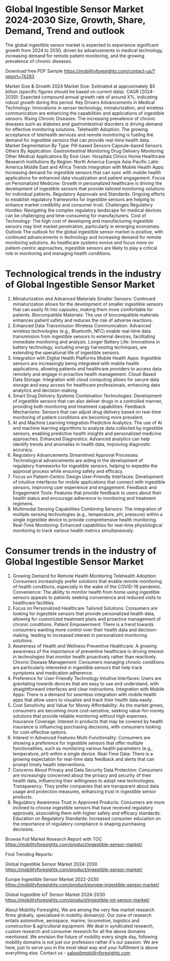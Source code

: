 # Global Ingestible Sensor Market 2024-2030 Size, Growth, Share, Demand, Trend and outlook
The global ingestible sensor market is expected to experience significant growth from 2024 to 2030, driven by advancements in medical technology, increasing demand for remote patient monitoring, and the growing prevalence of chronic diseases.

Download free PDF Sample https://mobilityforesights.com/contact-us/?report=74283 

Market Size & Growth
2024 Market Size: Estimated at approximately $X billion (specific figures should be based on current data).
CAGR (2024-2030): Expected compound annual growth rate of around X%, indicating robust growth during this period.
Key Drivers
Advancements in Medical Technology: Innovations in sensor technology, miniaturization, and wireless communication are enhancing the capabilities and applications of ingestible sensors.
Rising Chronic Diseases: The increasing prevalence of chronic diseases such as diabetes and gastrointestinal disorders is driving demand for effective monitoring solutions.
Telehealth Adoption: The growing acceptance of telehealth services and remote monitoring is fueling the demand for ingestible sensors that can provide real-time health data.
Market Segmentation
By Type:
Pill-based Sensors
Capsule-based Sensors
Others
By Application:
Gastrointestinal Monitoring
Drug Delivery Monitoring
Other Medical Applications
By End-User:
Hospitals Clinics Home Healthcare Research Institutions
By Region:
North America Europe Asia-Pacific Latin America Middle East and Africa
Trends
Integration with Mobile Health Apps: Increasing demand for ingestible sensors that can sync with mobile health applications for enhanced data visualization and patient engagement.
Focus on Personalized Medicine: Growth in personalized healthcare is driving the development of ingestible sensors that provide tailored monitoring solutions for individual patients.
Regulatory Approvals and Standards: Ongoing efforts to establish regulatory frameworks for ingestible sensors are helping to enhance market credibility and consumer trust.
Challenges
Regulatory Hurdles: Navigating the complex regulatory landscape for medical devices can be challenging and time-consuming for manufacturers.
Cost of Technology: The high cost of developing and manufacturing ingestible sensors may limit market penetration, particularly in emerging economies.
Outlook
The outlook for the global ingestible sensor market is positive, with continued advancements in technology and increasing demand for remote monitoring solutions. As healthcare systems evolve and focus more on patient-centric approaches, ingestible sensors are likely to play a critical role in monitoring and managing health conditions.

# Technological trends in the industry of Global Ingestible Sensor Market
1. Miniaturization and Advanced Materials
Smaller Sensors: Continued miniaturization allows for the development of smaller ingestible sensors that can easily fit into capsules, making them more comfortable for patients.
Biocompatible Materials: The use of biocompatible materials enhances patient safety and reduces the risk of adverse reactions.
2. Enhanced Data Transmission
Wireless Communication: Advanced wireless technologies (e.g., Bluetooth, NFC) enable real-time data transmission from ingestible sensors to external devices, facilitating immediate monitoring and analysis.
Longer Battery Life: Innovations in battery technology, including energy harvesting techniques, are extending the operational life of ingestible sensors.
3. Integration with Digital Health Platforms
Mobile Health Apps: Ingestible sensors are increasingly being integrated with mobile health applications, allowing patients and healthcare providers to access data remotely and engage in proactive health management.
Cloud-Based Data Storage: Integration with cloud computing allows for secure data storage and easy access for healthcare professionals, enhancing data analytics and decision-making.
4. Smart Drug Delivery Systems
Combination Technologies: Development of ingestible sensors that can also deliver drugs in a controlled manner, providing both monitoring and treatment capabilities.
Feedback Mechanisms: Sensors that can adjust drug delivery based on real-time monitoring of patient conditions are becoming more prevalent.
5. AI and Machine Learning Integration
Predictive Analytics: The use of AI and machine learning algorithms to analyze data collected by ingestible sensors, enabling predictive health insights and personalized medicine approaches.
Enhanced Diagnostics: Advanced analytics can help identify trends and anomalies in health data, improving diagnostic accuracy.
6. Regulatory Advancements
Streamlined Approval Processes: Technological advancements are aiding in the development of regulatory frameworks for ingestible sensors, helping to expedite the approval process while ensuring safety and efficacy.
7. Focus on Patient-Centric Design
User-Friendly Interfaces: Development of intuitive interfaces for mobile applications that connect with ingestible sensors, improving user experience and engagement.
Feedback and Engagement Tools: Features that provide feedback to users about their health status and encourage adherence to monitoring and treatment regimens.
8. Multimodal Sensing Capabilities
Combining Sensors: The integration of multiple sensing technologies (e.g., temperature, pH, pressure) within a single ingestible device to provide comprehensive health monitoring.
Real-Time Monitoring: Enhanced capabilities for real-time physiological monitoring to track various health metrics simultaneously.

# Consumer trends in the industry of Global Ingestible Sensor Market
1. Growing Demand for Remote Health Monitoring
Telehealth Adoption: Consumers increasingly prefer solutions that enable remote monitoring of health conditions, especially in the wake of the COVID-19 pandemic.
Convenience: The ability to monitor health from home using ingestible sensors appeals to patients seeking convenience and reduced visits to healthcare facilities.
2. Focus on Personalized Healthcare
Tailored Solutions: Consumers are looking for ingestible sensors that provide personalized health data, allowing for customized treatment plans and proactive management of chronic conditions.
Patient Empowerment: There is a trend towards consumers wanting more control over their health data and decision-making, leading to increased interest in personalized monitoring solutions.
3. Awareness of Health and Wellness
Preventive Healthcare: A growing awareness of the importance of preventive healthcare is driving interest in technologies that monitor health proactively rather than reactively.
Chronic Disease Management: Consumers managing chronic conditions are particularly interested in ingestible sensors that help track symptoms and medication adherence.
4. Preference for User-Friendly Technology
Intuitive Interfaces: Users are gravitating towards devices that are easy to use and understand, with straightforward interfaces and clear instructions.
Integration with Mobile Apps: There is a demand for seamless integration with mobile health apps that allow users to visualize and track their health data easily.
5. Cost Sensitivity and Value for Money
Affordability: As the market grows, consumers are becoming more cost-sensitive, seeking value-for-money solutions that provide reliable monitoring without high expenses.
Insurance Coverage: Interest in products that may be covered by health insurance is influencing purchasing decisions, with consumers looking for cost-effective options.
6. Interest in Advanced Features
Multi-Functionality: Consumers are showing a preference for ingestible sensors that offer multiple functionalities, such as monitoring various health parameters (e.g., temperature, pH) within a single device.
Real-Time Data: There is a growing expectation for real-time data feedback and alerts that can prompt timely health interventions.
7. Concerns About Privacy and Data Security
Data Protection: Consumers are increasingly concerned about the privacy and security of their health data, influencing their willingness to adopt new technologies.
Transparency: They prefer companies that are transparent about data usage and protection measures, enhancing trust in ingestible sensor products.
8. Regulatory Awareness
Trust in Approved Products: Consumers are more inclined to choose ingestible sensors that have received regulatory approvals, associating them with higher safety and efficacy standards.
Education on Regulatory Standards: Increased consumer education on the importance of regulatory compliance is shaping purchasing decisions.

Browse Full Market Research Report with TOC https://mobilityforesights.com/product/ingestible-sensor-market/ 

Find Trending Reports:

Global Ingestible Sensor Market 2024-2030 https://mobilityforesights.com/product/ingestible-sensor-market/ 

Europe Ingestible Sensor Market 2022-2030 https://mobilityforesights.com/product/europe-ingestible-sensor-market/ 

Global Ingestible IoT Sensor Market 2024-2030 https://mobilityforesights.com/product/ingestible-iot-sensor-market/ 


About Mobility Foresights,
We are among the very few market research firms globally, specialized in mobility domain(s). Our zone of research entails automotive, aerospace, marine, locomotive, logistics and construction & agricultural equipment. We deal in syndicated research, custom research and consumer research for all the above domains mentioned.
We envision the future of mobility every single day, following mobility domains is not just our profession rather it's our passion. We are here, just to serve you in the most ideal way and your fulfillment is above everything else. Contact us -  sales@mobilityforesights.com 









 
